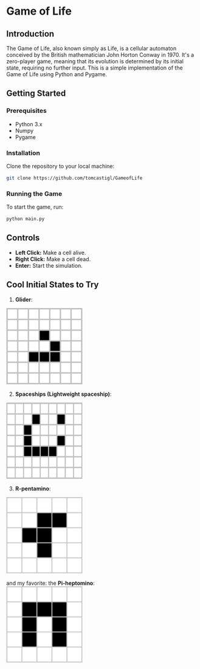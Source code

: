 # Game of Life

## Introduction
The Game of Life, also known simply as Life, is a cellular automaton conceived by the British mathematician John Horton Conway in 1970. It's a zero-player game, meaning that its evolution is determined by its initial state, requiring no further input. This is a simple implementation of the Game of Life using Python and Pygame.


## Getting Started
### Prerequisites
- Python 3.x
- Numpy
- Pygame

### Installation
Clone the repository to your local machine:

```bash
git clone https://github.com/tomcastigl/GameofLife
```
### Running the Game
To start the game, run:
```python
python main.py
```

## Controls
- **Left Click:** Make a cell alive.
- **Right Click:** Make a cell dead.
- **Enter:** Start the simulation.

## Cool Initial States to Try
1. **Glider**:
<img src="imgs/glider.gif" width="200" height="200" alt="Alt text">


2. **Spaceships (Lightweight spaceship)**:
<img src="imgs/spaceship.gif" width="200" height="200" alt="Alt text">

3. **R-pentamino**:
<img src="imgs/Rpentomino.png" width="200" height="200" alt="Alt text">

and my favorite: the **Pi-heptomino**:  
<img src="imgs/Piheptomino.png" width="200" height="200" alt="Alt text">
